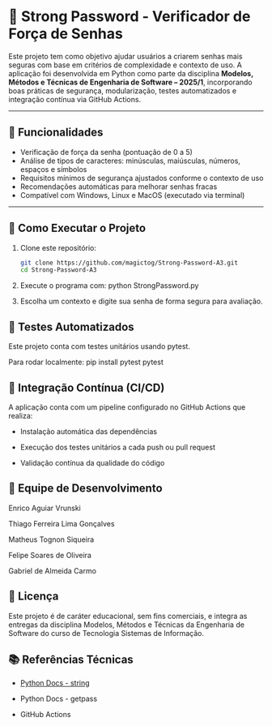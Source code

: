# 🔐 Strong Password - Verificador de Força de Senhas

Este projeto tem como objetivo ajudar usuários a criarem senhas mais seguras com base em critérios de complexidade e contexto de uso. A aplicação foi desenvolvida em Python como parte da disciplina **Modelos, Métodos e Técnicas de Engenharia de Software – 2025/1**, incorporando boas práticas de segurança, modularização, testes automatizados e integração contínua via GitHub Actions.

---

## 📌 Funcionalidades

- Verificação de força da senha (pontuação de 0 a 5)
- Análise de tipos de caracteres: minúsculas, maiúsculas, números, espaços e símbolos
- Requisitos mínimos de segurança ajustados conforme o contexto de uso
- Recomendações automáticas para melhorar senhas fracas
- Compatível com Windows, Linux e MacOS (executado via terminal)

---

## 🚀 Como Executar o Projeto

1. Clone este repositório:
   ```bash
   git clone https://github.com/magictog/Strong-Password-A3.git
   cd Strong-Password-A3

2. Execute o programa com:
    python StrongPassword.py

3. Escolha um contexto e digite sua senha de forma segura para avaliação.

## 🧪 Testes Automatizados
Este projeto conta com testes unitários usando pytest.

Para rodar localmente:
    pip install pytest
    pytest

## 🔁 Integração Contínua (CI/CD)
A aplicação conta com um pipeline configurado no GitHub Actions que realiza:

- Instalação automática das dependências

- Execução dos testes unitários a cada push ou pull request

- Validação contínua da qualidade do código

## 👥 Equipe de Desenvolvimento
Enrico Aguiar Vrunski

Thiago Ferreira Lima Gonçalves

Matheus Tognon Siqueira

Felipe Soares de Oliveira

Gabriel de Almeida Carmo

## 📄 Licença
Este projeto é de caráter educacional, sem fins comerciais, e integra as entregas da disciplina Modelos, Métodos e Técnicas da Engenharia de Software do curso de Tecnologia Sistemas de Informação.

## 📚 Referências Técnicas
- [Python Docs - string](https://docs.python.org/3/library/string.html)

- Python Docs - getpass

- GitHub Actions








